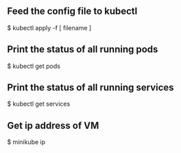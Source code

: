 ## Feed the config file to kubectl ##
$ kubectl apply -f [ filename ]

## Print the status of all running pods ##
$ kubectl get pods

## Print the status of all running services ##
$ kubectl get services

## Get ip address of VM ##
$ minikube ip